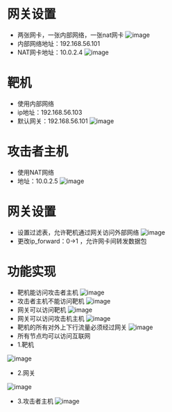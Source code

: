 # 网关设置
- 两张网卡，一张内部网络，一张nat网卡
![image](https://raw.githubusercontent.com/CUCfromHY001/ns/master/2017-2/MlCjh/%E7%BF%BB%E8%BD%AC%E8%AF%BE%E5%A0%82Cjh/01/1.png)
- 内部网络地址：192.168.56.101
- NAT网卡地址：10.0.2.4
![image](https://raw.githubusercontent.com/CUCfromHY001/ns/master/2017-2/MlCjh/%E7%BF%BB%E8%BD%AC%E8%AF%BE%E5%A0%82Cjh/01/2.png)
# 靶机
- 使用内部网络
- ip地址：192.168.56.103
- 默认网关：192.168.56.101
![image](https://raw.githubusercontent.com/CUCfromHY001/ns/master/2017-2/MlCjh/%E7%BF%BB%E8%BD%AC%E8%AF%BE%E5%A0%82Cjh/01/3.png)
# 攻击者主机
- 使用NAT网络
- 地址：10.0.2.5
![image](https://raw.githubusercontent.com/CUCfromHY001/ns/master/2017-2/MlCjh/%E7%BF%BB%E8%BD%AC%E8%AF%BE%E5%A0%82Cjh/01/4.png)
# 网关设置
- 设置过滤表，允许靶机通过网关访问外部网络
![image](https://raw.githubusercontent.com/CUCfromHY001/ns/master/2017-2/MlCjh/%E7%BF%BB%E8%BD%AC%E8%AF%BE%E5%A0%82Cjh/01/5.png)
- 更改ip_forward：0->1 ，允许网卡间转发数据包 
# 功能实现 
- 靶机能访问攻击者主机
![image](https://raw.githubusercontent.com/CUCfromHY001/ns/master/2017-2/MlCjh/%E7%BF%BB%E8%BD%AC%E8%AF%BE%E5%A0%82Cjh/01/7.png)
- 攻击者主机不能访问靶机
![image](https://raw.githubusercontent.com/CUCfromHY001/ns/master/2017-2/MlCjh/%E7%BF%BB%E8%BD%AC%E8%AF%BE%E5%A0%82Cjh/01/8.png)
- 网关可以访问靶机
![image](https://raw.githubusercontent.com/CUCfromHY001/ns/master/2017-2/MlCjh/%E7%BF%BB%E8%BD%AC%E8%AF%BE%E5%A0%82Cjh/01/9.png)
- 网关可以访问攻击机主机
![image](https://raw.githubusercontent.com/CUCfromHY001/ns/master/2017-2/MlCjh/%E7%BF%BB%E8%BD%AC%E8%AF%BE%E5%A0%82Cjh/01/6.png)
- 靶机的所有对外上下行流量必须经过网关
![image](https://raw.githubusercontent.com/CUCfromHY001/ns/master/2017-2/MlCjh/%E7%BF%BB%E8%BD%AC%E8%AF%BE%E5%A0%82Cjh/01/10.png)
- 所有节点均可以访问互联网
- 1.靶机

![image](https://raw.githubusercontent.com/CUCfromHY001/ns/master/2017-2/MlCjh/%E7%BF%BB%E8%BD%AC%E8%AF%BE%E5%A0%82Cjh/01/11.png)
- 2.网关

![image](https://raw.githubusercontent.com/CUCfromHY001/ns/master/2017-2/MlCjh/%E7%BF%BB%E8%BD%AC%E8%AF%BE%E5%A0%82Cjh/01/12.png)
- 3.攻击者主机
![image](https://raw.githubusercontent.com/CUCfromHY001/ns/master/2017-2/MlCjh/%E7%BF%BB%E8%BD%AC%E8%AF%BE%E5%A0%82Cjh/01/13.png)